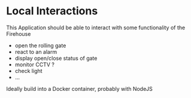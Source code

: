 # Local Interactions

This Application should be able to interact with some functionality of the Firehouse
- open the rolling gate
- react to an alarm
- display open/close status of gate
- monitor CCTV ?
- check light 
- ...

Ideally build into a Docker container, probably with NodeJS

